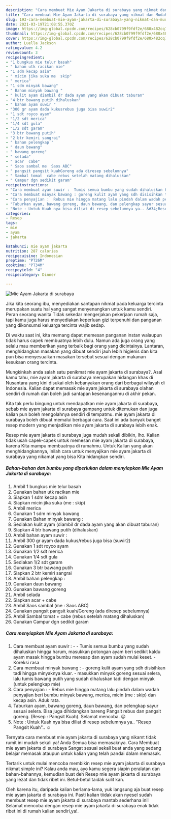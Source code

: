 ```yaml
---
description: "Cara membuat Mie Ayam Jakarta di surabaya yang nikmat dan Mudah Dibuat"
title: "Cara membuat Mie Ayam Jakarta di surabaya yang nikmat dan Mudah Dibuat"
slug: 193-cara-membuat-mie-ayam-jakarta-di-surabaya-yang-nikmat-dan-mudah-dibuat
date: 2021-03-19T21:08:55.370Z
image: https://img-global.cpcdn.com/recipes/628cb0799f9fdf2e/680x482cq70/mie-ayam-jakarta-di-surabaya-foto-resep-utama.jpg
thumbnail: https://img-global.cpcdn.com/recipes/628cb0799f9fdf2e/680x482cq70/mie-ayam-jakarta-di-surabaya-foto-resep-utama.jpg
cover: https://img-global.cpcdn.com/recipes/628cb0799f9fdf2e/680x482cq70/mie-ayam-jakarta-di-surabaya-foto-resep-utama.jpg
author: Luella Jackson
ratingvalue: 4.2
reviewcount: 3
recipeingredient:
- "1 bungkus mie telur basah"
- " bahan utk racikan mie"
- "1 sdm kecap asin"
- " micin jika suka me  skip"
- " merica"
- "1 sdm minyak bawang"
- " Bahan minyak bawang "
- " kulit ayam diambil dr dada ayam yang akan dibuat taburan"
- "4 btr bawang putih dihaluskan"
- " bahan ayam suwir "
- "300 gr ayam dada kukusrebus juga bisa suwir2"
- "1 sdt royco ayam"
- "1/2 sdt merica"
- "1/4 sdt gula"
- "1/2 sdt garam"
- "3 btr bawang putih"
- "2 btr kemiri sangrai"
- " bahan pelengkap "
- " daun bawang"
- " bawang goreng"
- " selada"
- " acar  cabe"
- " Saos sambal me  Saos ABC"
- " pangsit pangsit kuahGoreng ada diresep sebelumnya"
- " Sambal tomat  cabe rebus setelah matang dihaluskan"
- " Campur dgn sedikit garam"
recipeinstructions:
- "Cara membuat ayam suwir :  Tumis semua bumbu yang sudah dihaluskan hingga harum, masukkan potongan ayam beri sedikit kaldu ayam masak hingga bumbu meresap dan ayam sudah mulai keset.  Koreksi rasa"
- "Cara membuat minyak bawang : goreng kulit ayam yang sdh disisihkan tadi hingga minyaknya kluar. masukkan minyak goreng sesuai selera, lalu tumis bawang putih yang sudah dihaluskan tadi dengan minyak (untuk pelengkap mie)"
- "Cara penyajian :  Rebus mie hingga matang lalu pindah dalam wadah penyajian beri bumbu minyak bawang, merica, micin (me : skip) dan kecap asin. Aduk rata."
- "Taburkan ayam, bawang goreng, daun bawang, dan pelengkap sayur sesuai selera. Bisa juga dihidangkan bareng Pangsit rebus dan pangsit goreng. (Resep : Pangsit Kuah). Selamat mencoba. 😉"
- "Note : Untuk Kuah nya bisa diliat di resep sebelumnya ya.. &#34;Resep Pangsit Kuah&#34;.. ☺"
categories:
- Resep
tags:
- mie
- ayam
- jakarta

katakunci: mie ayam jakarta 
nutrition: 287 calories
recipecuisine: Indonesian
preptime: "PT26M"
cooktime: "PT34M"
recipeyield: "4"
recipecategory: Dinner

---
```



![Mie Ayam Jakarta di surabaya](https://img-global.cpcdn.com/recipes/628cb0799f9fdf2e/680x482cq70/mie-ayam-jakarta-di-surabaya-foto-resep-utama.jpg)

Jika kita seorang ibu, menyediakan santapan nikmat pada keluarga tercinta merupakan suatu hal yang sangat menyenangkan untuk kamu sendiri. Peran seorang  wanita Tidak sekedar mengerjakan pekerjaan rumah saja, tapi kamu juga harus menyediakan keperluan gizi terpenuhi dan panganan yang dikonsumsi keluarga tercinta wajib sedap.

Di waktu  saat ini, kita memang dapat memesan panganan instan walaupun tidak harus capek membuatnya lebih dulu. Namun ada juga orang yang selalu mau memberikan yang terbaik bagi orang yang dicintainya. Lantaran, menghidangkan masakan yang dibuat sendiri jauh lebih higienis dan kita pun bisa menyesuaikan masakan tersebut sesuai dengan makanan kesukaan orang tercinta. 



Mungkinkah anda salah satu penikmat mie ayam jakarta di surabaya?. Asal kamu tahu, mie ayam jakarta di surabaya merupakan hidangan khas di Nusantara yang kini disukai oleh kebanyakan orang dari berbagai wilayah di Indonesia. Kalian dapat memasak mie ayam jakarta di surabaya olahan sendiri di rumah dan boleh jadi santapan kesenanganmu di akhir pekan.

Kita tak perlu bingung untuk mendapatkan mie ayam jakarta di surabaya, sebab mie ayam jakarta di surabaya gampang untuk ditemukan dan juga kalian pun boleh mengolahnya sendiri di tempatmu. mie ayam jakarta di surabaya boleh dibuat memalui berbagai cara. Saat ini ada banyak banget resep modern yang menjadikan mie ayam jakarta di surabaya lebih enak.

Resep mie ayam jakarta di surabaya juga mudah sekali dibikin, lho. Kalian tidak usah capek-capek untuk memesan mie ayam jakarta di surabaya, karena Kita mampu membuatnya di rumahmu. Untuk Kalian yang akan menghidangkannya, inilah cara untuk menyajikan mie ayam jakarta di surabaya yang nikamat yang bisa Kita hidangkan sendiri.

<!--inarticleads1-->

##### Bahan-bahan dan bumbu yang diperlukan dalam menyiapkan Mie Ayam Jakarta di surabaya:

1. Ambil 1 bungkus mie telur basah
1. Gunakan  bahan utk racikan mie
1. Siapkan 1 sdm kecap asin
1. Siapkan  micin jika suka (me : skip)
1. Ambil  merica
1. Gunakan 1 sdm minyak bawang
1. Gunakan  Bahan minyak bawang :
1. Sediakan  kulit ayam (diambil dr dada ayam yang akan dibuat taburan)
1. Siapkan 4 btr bawang putih (dihaluskan)
1. Ambil  bahan ayam suwir :
1. Ambil 300 gr ayam dada kukus/rebus juga bisa (suwir2)
1. Gunakan 1 sdt royco ayam
1. Gunakan 1/2 sdt merica
1. Gunakan 1/4 sdt gula
1. Sediakan 1/2 sdt garam
1. Gunakan 3 btr bawang putih
1. Siapkan 2 btr kemiri sangrai
1. Ambil  bahan pelengkap :
1. Gunakan  daun bawang
1. Gunakan  bawang goreng
1. Ambil  selada
1. Siapkan  acar + cabe
1. Ambil  Saos sambal (me : Saos ABC)
1. Gunakan  pangsit pangsit kuah/Goreng (ada diresep sebelumnya)
1. Ambil  Sambal tomat + cabe (rebus setelah matang dihaluskan)
1. Gunakan  Campur dgn sedikit garam




<!--inarticleads2-->

##### Cara menyiapkan Mie Ayam Jakarta di surabaya:

1. Cara membuat ayam suwir : -  - Tumis semua bumbu yang sudah dihaluskan hingga harum, masukkan potongan ayam beri sedikit kaldu ayam masak hingga bumbu meresap dan ayam sudah mulai keset.  - Koreksi rasa
1. Cara membuat minyak bawang : - goreng kulit ayam yang sdh disisihkan tadi hingga minyaknya kluar. - masukkan minyak goreng sesuai selera, lalu tumis bawang putih yang sudah dihaluskan tadi dengan minyak (untuk pelengkap mie)
1. Cara penyajian :  - Rebus mie hingga matang lalu pindah dalam wadah penyajian beri bumbu minyak bawang, merica, micin (me : skip) dan kecap asin. Aduk rata.
1. Taburkan ayam, bawang goreng, daun bawang, dan pelengkap sayur sesuai selera. Bisa juga dihidangkan bareng Pangsit rebus dan pangsit goreng. (Resep : Pangsit Kuah). Selamat mencoba. 😉
1. Note : Untuk Kuah nya bisa diliat di resep sebelumnya ya.. &#34;Resep Pangsit Kuah&#34;.. ☺




Ternyata cara membuat mie ayam jakarta di surabaya yang nikamt tidak rumit ini mudah sekali ya! Anda Semua bisa memasaknya. Cara Membuat mie ayam jakarta di surabaya Sangat sesuai sekali buat anda yang sedang belajar memasak ataupun untuk kalian yang telah pandai dalam memasak.

Tertarik untuk mulai mencoba membikin resep mie ayam jakarta di surabaya nikmat simple ini? Kalau anda mau, ayo kamu segera siapin peralatan dan bahan-bahannya, kemudian buat deh Resep mie ayam jakarta di surabaya yang lezat dan tidak ribet ini. Betul-betul taidak sulit kan. 

Oleh karena itu, daripada kalian berlama-lama, yuk langsung aja buat resep mie ayam jakarta di surabaya ini. Pasti kalian tiidak akan nyesel sudah membuat resep mie ayam jakarta di surabaya mantab sederhana ini! Selamat mencoba dengan resep mie ayam jakarta di surabaya enak tidak ribet ini di rumah kalian sendiri,ya!.

